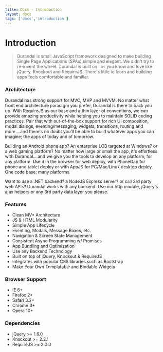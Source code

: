 ```yaml
---
title: Docs - Introduction
layout: docs
tags: ['docs','introduction']
---
```

# Introduction

>Durandal is small JavaScript framework designed to make building Single Page Applications (SPAs) simple and elegant. We didn't try to re-invent the wheel. Durandal is built on libs you know and love like jQuery, Knockout and RequireJS. There's little to learn and building apps feels comfortable and familiar.

### Architecture

Durandal has strong support for MVC, MVP and MVVM. No matter what front end architecture paradigm you prefer, Durandal is there to back you up. With RequireJS as our base and a thin layer of conventions, we can provide amazing productivity while helping you to maintain SOLID coding practices. Pair that with out-of-the-box support for rich UI composition, modal dialogs, eventing/messaging, widgets, transitions, routing and more....and there's no doubt you'll be able to build whatever apps you can imagine; the apps of today and of tomorrow. 

Building an Android phone app? An enterprise LOB targeted at Windows? or a web gaming platform? No matter how large or small the app, it's effortless with Durandal....and we give you the tools to develop on any platform, for any platform. Use it in the browser for web deploy, with PhoneGap for phone and tablet deploy or with AppJS for PC/Mac/Linux desktop deploy. One code base; many platforms. 

Want to use a .NET backend? a NodeJS Express server? or call 3rd party web APIs? Durandal works with any backend. Use our http module, jQuery's ajax helpers or any 3rd party data layer you please.

### Features

* Clean MV* Architecture
* JS & HTML Modularity
* Simple App Lifecycle
* Eventing, Modals, Message Boxes, etc.
* Navigation & Screen State Management
* Consistent Async Programming w/ Promises
* App Bundling and Optimization
* Use any Backend Technology
* Built on top of jQuery, Knockout & RequireJS
* Integrates with popular CSS libraries such as Bootstrap
* Make Your Own Templatable and Bindable Widgets 

### Browser Support

* IE 6+
* Firefox 2+
* Safari 3.2+
* Chrome 3+
* Opera 10+

### Dependencies

* jQuery >= 1.6.0
* Knockout >= 2.2.1
* RequireJS >= 2.0.0